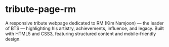 # tribute-page-rm
A responsive tribute webpage dedicated to RM (Kim Namjoon) — the leader of BTS — highlighting his artistry, achievements, influence, and legacy. Built with HTML5 and CSS3, featuring structured content and mobile-friendly design.
